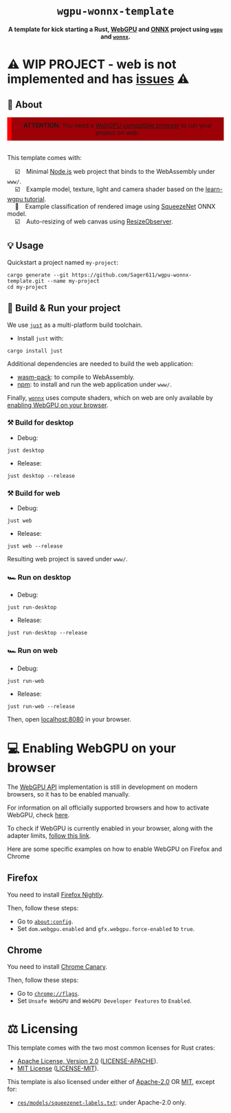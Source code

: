<div align="center">

  <h1><code>wgpu-wonnx-template</code></h1>

  <strong>A template for kick starting a Rust, <a href="https://gpuweb.github.io/gpuweb/">WebGPU</a> and <a href="https://onnx.ai/">ONNX</a> project using <a href="https://wgpu.rs/"><code>wgpu</code></a> and <a href="https://github.com/webonnx/wonnx"><code>wonnx</code></a>.</strong>

</div>

# :warning: WIP PROJECT - web is not implemented and has [issues](https://github.com/Sager611/wgpu-wonnx-template/issues) :warning:

## :memo: About

<div align="center" style="background: #9d0006; border-left: 10px solid red; padding: 10px;">
<b>ATTENTION</b>: You need a <a href="#enabling-webgpu-on-your-browser">WebGPU compatible browser</a> to run your project on web.
</div>
<br/>

This template comes with:

&emsp; :ballot_box_with_check: &ensp; Minimal [Node.js](https://nodejs.org/en) web project that binds to the WebAssembly under `www/`. <br/>
&emsp; :ballot_box_with_check: &ensp; Example model, texture, light and camera shader based on the [learn-wgpu tutorial](https://github.com/sotrh/learn-wgpu/tree/master/code/intermediate/tutorial12-camera). <br/>
&emsp; :black_square_button: &ensp; Example classification of rendered image using [SqueezeNet](https://arxiv.org/abs/1602.07360) ONNX model. <br/>
&emsp; :ballot_box_with_check: &ensp; Auto-resizing of web canvas using [ResizeObserver](https://developer.mozilla.org/en-US/docs/Web/API/ResizeObserver). <br/>

## :bulb: Usage

Quickstart a project named `my-project`:

```
cargo generate --git https://github.com/Sager611/wgpu-wonnx-template.git --name my-project
cd my-project
```

## :rocket: Build &amp; Run your project

We use [`just`](https://github.com/casey/just) as a multi-platform build toolchain.

* Install `just` with:

```
cargo install just
```

Additional dependencies are needed to build the web application:

* [wasm-pack](https://rustwasm.github.io/wasm-pack/installer/): to compile to WebAssembly.
* [npm](https://www.npmjs.com/get-npm): to install and run the web application under `www/`.

Finally, [`wonnx`](https://github.com/webonnx/wonnx) uses compute shaders, which on web are only available by [enabling WebGPU on your browser](#enabling-webgpu-on-your-browser).

### :hammer_and_pick: Build for desktop

* Debug:

```
just desktop
```

* Release:

```
just desktop --release
```

### :hammer_and_pick: Build for web

* Debug:

```
just web
```

* Release:

```
just web --release
```

Resulting web project is saved under `www/`.

### :racing_car: Run on desktop

* Debug:

```
just run-desktop
```

* Release:

```
just run-desktop --release
```

### :racing_car: Run on web

* Debug:

```
just run-web
```

* Release:

```
just run-web --release
```

Then, open [localhost:8080](http://localhost:8080/) in your browser.

# :computer: Enabling WebGPU on your browser

The [WebGPU API](https://gpuweb.github.io/gpuweb/) implementation is still in development on modern browsers, so it has to be enabled manually.

For information on all officially supported browsers and how to activate WebGPU, check [here](https://github.com/gpuweb/gpuweb/wiki/Implementation-Status).

To check if WebGPU is currently enabled in your browser, along with the adapter limits, [follow this link](https://browserleaks.com/webgpu).

Here are some specific examples on how to enable WebGPU on Firefox and Chrome

## Firefox

You need to install [Firefox Nightly](https://www.mozilla.org/en-US/firefox/113.0a1/releasenotes/).

Then, follow these steps:

* Go to [`about:config`](about:config).
* Set `dom.webgpu.enabled` and `gfx.webgpu.force-enabled` to `true`.

## Chrome

You need to install [Chrome Canary](https://www.google.com/chrome/canary/).

Then, follow these steps:

* Go to [`chrome://flags`](chrome://flags).
* Set `Unsafe WebGPU` and `WebGPU Developer Features` to `Enabled`.

# :balance_scale: Licensing

This template comes with the two most common licenses for Rust crates:

* [Apache License, Version 2.0](http://www.apache.org/licenses/LICENSE-2.0) ([LICENSE-APACHE](LICENSE-APACHE)).
* [MIT License](http://opensource.org/licenses/MIT) ([LICENSE-MIT](LICENSE-MIT)).

This template is also licensed under either of [Apache-2.0](http://www.apache.org/licenses/LICENSE-2.0) OR [MIT](http://opensource.org/licenses/MIT), except for:

* [`res/models/squeezenet-labels.txt`](res/models/squeezenet-labels.txt): under Apache-2.0 only.
